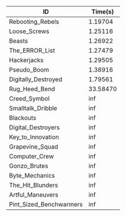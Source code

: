 |ID|Time(s)|
|-|-|
|Rebooting_Rebels|1.19704|
|Loose_Screws|1.25116|
|Beasts|1.26922|
|The_ERROR_List|1.27479|
|Hackerjacks|1.29505|
|Pseudo_Boom|1.38916|
|Digitally_Destroyed|1.79561|
|Rug_Heed_Bend|33.58470|
|Creed_Symbol|inf|
|Smalltalk_Dribble|inf|
|Blackouts|inf|
|Digital_Destroyers|inf|
|Key_to_Innovation|inf|
|Grapevine_Squad|inf|
|Computer_Crew|inf|
|Gonzo_Brutes|inf|
|Byte_Mechanics|inf|
|The_Hit_Blunders|inf|
|Artful_Maneuvers|inf|
|Pint_Sized_Benchwarmers|inf|
